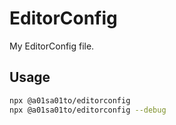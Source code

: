 # EditorConfig

My EditorConfig file.

## Usage

```sh
npx @a01sa01to/editorconfig
npx @a01sa01to/editorconfig --debug
```

